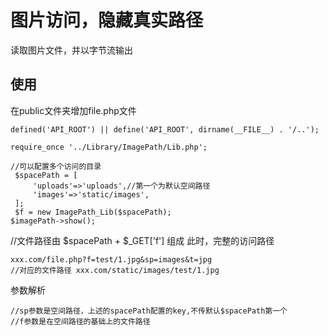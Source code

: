 # 图片访问，隐藏真实路径

读取图片文件，并以字节流输出

## 使用
在public文件夹增加file.php文件
```
defined('API_ROOT') || define('API_ROOT', dirname(__FILE__) . '/..');

require_once '../Library/ImagePath/Lib.php';

//可以配置多个访问的目录
 $spacePath = [
     'uploads'=>'uploads',//第一个为默认空间路径
     'images'=>'static/images',
 ];
 $f = new ImagePath_Lib($spacePath);
$imagePath->show();
```
//文件路径由 $spacePath + $_GET['f'] 组成
此时，完整的访问路径
```
xxx.com/file.php?f=test/1.jpg&sp=images&t=jpg
//对应的文件路径 xxx.com/static/images/test/1.jpg
```
 参数解析 
```
//sp参数是空间路径，上述的spacePath配置的key,不传默认$spacePath第一个
//f参数是在空间路径的基础上的文件路径
```
